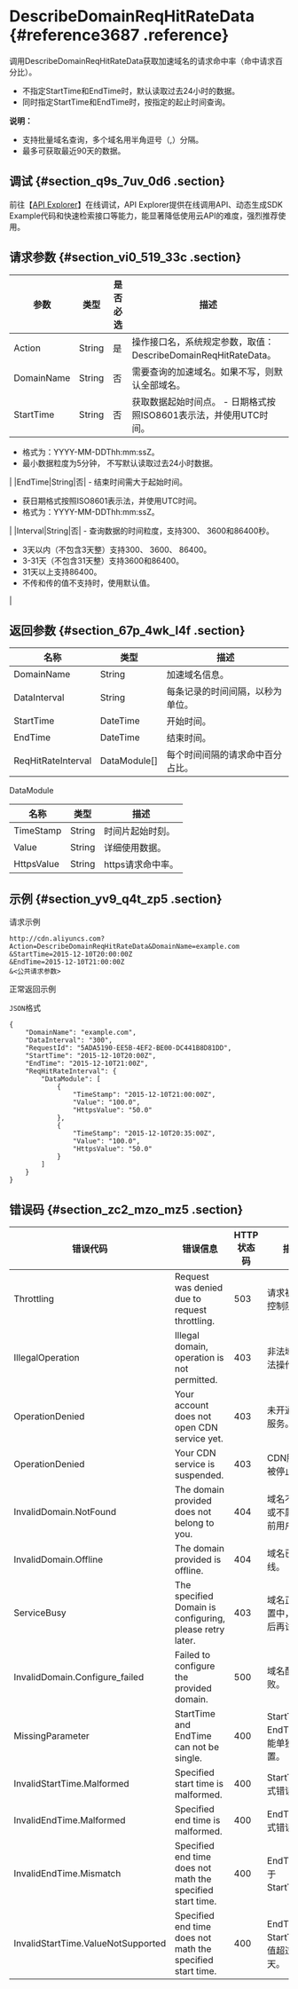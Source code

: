 # DescribeDomainReqHitRateData {#reference3687 .reference}

调用DescribeDomainReqHitRateData获取加速域名的请求命中率（命中请求百分比）。

-   不指定StartTime和EndTime时，默认读取过去24小时的数据。
-   同时指定StartTime和EndTime时，按指定的起止时间查询。

**说明：** 

-   支持批量域名查询，多个域名用半角逗号（,）分隔。
-   最多可获取最近90天的数据。

## 调试 {#section_q9s_7uv_0d6 .section}

前往【[API Explorer](https://api.aliyun.com/#/?product=Cdn&api=DescribeDomainReqHitRateData)】在线调试，API Explorer提供在线调用API、动态生成SDK Example代码和快速检索接口等能力，能显著降低使用云API的难度，强烈推荐使用。

## 请求参数 {#section_vi0_519_33c .section}

|参数|类型|是否必选|描述|
|--|--|----|--|
|Action|String|是|操作接口名，系统规定参数，取值：DescribeDomainReqHitRateData。|
|DomainName|String|否|需要查询的加速域名。如果不写，则默认全部域名。|
|StartTime|String|否|获取数据起始时间点。 -   日期格式按照ISO8601表示法，并使用UTC时间。
-   格式为：YYYY-MM-DDThh:mm:ssZ。
-   最小数据粒度为5分钟， 不写默认读取过去24小时数据。

 |
|EndTime|String|否| -   结束时间需大于起始时间。
-   获日期格式按照ISO8601表示法，并使用UTC时间。
-   格式为：YYYY-MM-DDThh:mm:ssZ。

 |
|Interval|String|否| -   查询数据的时间粒度，支持300、 3600和86400秒。
-   3天以内（不包含3天整）支持300、 3600、 86400。
-   3-31天（不包含31天整）支持3600和86400。
-   31天以上支持86400。
-   不传和传的值不支持时，使用默认值。

 |

## 返回参数 {#section_67p_4wk_l4f .section}

|名称|类型|描述|
|--|--|--|
|DomainName|String|加速域名信息。|
|DataInterval|String|每条记录的时间间隔，以秒为单位。|
|StartTime|DateTime|开始时间。|
|EndTime|DateTime|结束时间。|
|ReqHitRateInterval|DataModule\[\]|每个时间间隔的请求命中百分占比。|

DataModule

|名称|类型|描述|
|--|--|--|
|TimeStamp|String|时间片起始时刻。|
|Value|String|详细使用数据。|
|HttpsValue|String|https请求命中率。|

## 示例 {#section_yv9_q4t_zp5 .section}

请求示例

``` {#codeblock_bgp_shf_aj1}
http://cdn.aliyuncs.com?Action=DescribeDomainReqHitRateData&DomainName=example.com
&StartTime=2015-12-10T20:00:00Z
&EndTime=2015-12-10T21:00:00Z
&<公共请求参数>
```

正常返回示例

`JSON`格式

``` {#codeblock_g8z_rtg_mdq .language-json}
{
    "DomainName": "example.com",
    "DataInterval": "300",
    "RequestId": "5ADA5190-EE5B-4EF2-BE00-DC441B8D81DD",
    "StartTime": "2015-12-10T20:00Z",
    "EndTime": "2015-12-10T21:00Z",
    "ReqHitRateInterval": {
        "DataModule": [
            {
                "TimeStamp": "2015-12-10T21:00:00Z",
                "Value": "100.0",
                "HttpsValue": "50.0"
            },
            {
                "TimeStamp": "2015-12-10T20:35:00Z",
                "Value": "100.0",
                "HttpsValue": "50.0"
            }
        ]
    }
}
```

## 错误码 {#section_zc2_mzo_mz5 .section}

|错误代码|错误信息|HTTP 状态码|描述|
|----|----|--------|--|
|Throttling|Request was denied due to request throttling.|503|请求被流量控制限制。|
|IllegalOperation|Illegal domain, operation is not permitted.|403|非法域名, 无法操作。|
|OperationDenied|Your account does not open CDN service yet.|403|未开通CDN服务。|
|OperationDenied|Your CDN service is suspended.|403|CDN服务已被停止。|
|InvalidDomain.NotFound|The domain provided does not belong to you.|404|域名不存在或不属于当前用户。|
|InvalidDomain.Offline|The domain provided is offline.|404|域名已下线。|
|ServiceBusy|The specified Domain is configuring, please retry later.|403|域名正在配置中，请稍后再试。|
|InvalidDomain.Configure\_failed|Failed to configure the provided domain.|500|域名配置失败。|
|MissingParameter|StartTime and EndTime can not be single.|400|StartTime和EndTime不能单独设置。|
|InvalidStartTime.Malformed|Specified start time is malformed.|400|StartTime格式错误|
|InvalidEndTime.Malformed|Specified end time is malformed.|400|EndTime格式错误。|
|InvalidEndTime.Mismatch|Specified end time does not math the specified start time.|400|EndTime小于StartTime。|
|InvalidStartTime.ValueNotSupported|Specified end time does not math the specified start time.|400|EndTime和StartTime差值超过90天。|

